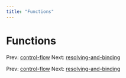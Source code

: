 ```yaml
---
title: "Functions"
---
```


# Functions

Prev: [control-flow](control-flow.md)
Next: [resolving-and-binding](resolving-and-binding.md)

Prev: [control-flow](control-flow.md)
Next: [resolving-and-binding](resolving-and-binding.md)
